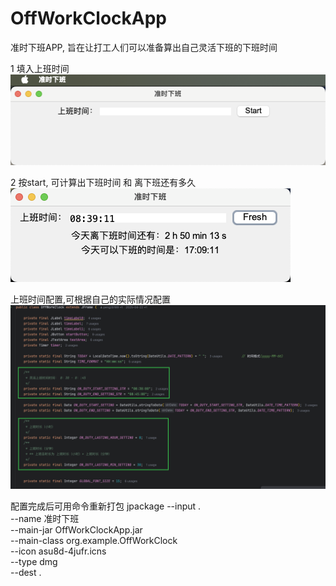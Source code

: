 # OffWorkClockApp
准时下班APP, 旨在让打工人们可以准备算出自己灵活下班的下班时间

1 填入上班时间
![img.png](img.png)

2 按start, 可计算出下班时间 和 离下班还有多久
![img_1.png](img_1.png)


上班时间配置,可根据自己的实际情况配置
![img_2.png](img_2.png)

配置完成后可用命令重新打包
jpackage --input .  \
--name 准时下班 \
--main-jar OffWorkClockApp.jar \
--main-class org.example.OffWorkClock \
--icon asu8d-4jufr.icns \
--type dmg \
--dest .
